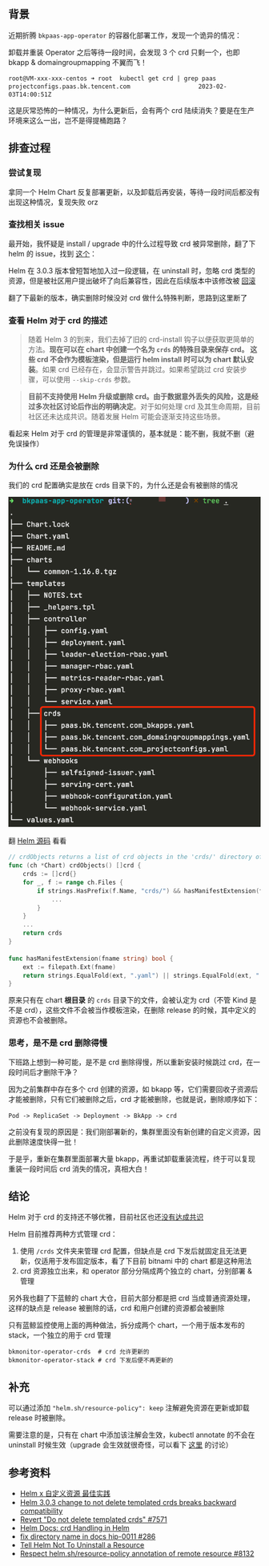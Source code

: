 ## 背景

近期折腾 `bkpaas-app-operator` 的容器化部署工作，发现一个诡异的情况：

卸载并重装 Operator 之后等待一段时间，会发现 3 个 crd 只剩一个，也即 bkapp & domaingroupmapping 不翼而飞！

```shell
root@VM-xxx-xxx-centos ➜ root  kubectl get crd | grep paas
projectconfigs.paas.bk.tencent.com                   2023-02-03T14:00:51Z
```

这是灰常恐怖的一种情况，为什么更新后，会有两个 crd 陆续消失？要是在生产环境来这么一出，岂不是得提桶跑路？

## 排查过程

### 尝试复现

拿同一个 Helm Chart 反复部署更新，以及卸载后再安装，等待一段时间后都没有出现这种情况，复现失败 orz

### 查找相关 issue

最开始，我怀疑是 install / upgrade 中的什么过程导致 crd 被异常删除，翻了下 helm 的 issue，找到 [这个](https://github.com/helm/helm/issues/7505)：

Helm 在 3.0.3 版本曾短暂地加入过一段逻辑，在 uninstall 时，忽略 crd 类型的资源，但是被社区用户提出破坏了向后兼容性，因此在后续版本中该修改被 [回滚](https://github.com/helm/helm/pull/7571/files)

翻了下最新的版本，确实删除时候没对 crd 做什么特殊判断，思路到这里断了

### 查看 Helm 对于 crd 的描述

> 随着 Helm 3 的到来，我们去掉了旧的 crd-install 钩子以便获取更简单的方法。**现在可以在 chart 中创建一个名为 `crds` 的特殊目录来保存 crd。 这些 crd 不会作为模板渲染，但是运行 helm install 时可以为 chart 默认安装**。如果 crd 已经存在，会显示警告并跳过。如果希望跳过 crd 安装步骤，可以使用 `--skip-crds` 参数。

> **目前不支持使用 Helm 升级或删除 crd。由于数据意外丢失的风险，这是经过多次社区讨论后作出的明确决定**。对于如何处理 crd 及其生命周期，目前社区还未达成共识。随着发展 Helm 可能会逐渐支持这些场景。

看起来 Helm 对于 crd 的管理是非常谨慎的，基本就是：能不删，我就不删（避免误操作）

### 为什么 crd 还是会被删除

我们的 crd 配置确实是放在 crds 目录下的，为什么还是会有被删除的情况

![img](/static/image/blog/tree_operator_chart.png)

翻 [Helm 源码](https://github.com/helm/helm/blob/46103aa1df0388d07444f25e0688ffe946812ebe/pkg/chart/chart.go#L158) 看看

```go
// crdObjects returns a list of crd objects in the 'crds/' directory of a Helm chart & subcharts
func (ch *Chart) crdObjects() []crd {
	crds := []crd{}
	for _, f := range ch.Files {
		if strings.HasPrefix(f.Name, "crds/") && hasManifestExtension(f.Name) {       // 仅检查根目录下的 crds 目录！
			...
		}
	}
    ...
	return crds
}

func hasManifestExtension(fname string) bool {
	ext := filepath.Ext(fname)
	return strings.EqualFold(ext, ".yaml") || strings.EqualFold(ext, ".yml") || strings.EqualFold(ext, ".json")
}
```

原来只有在 chart **根目录** 的 `crds` 目录下的文件，会被认定为 crd（不管 Kind 是不是 crd），这些文件不会被当作模板渲染，在删除 release 的时候，其中定义的资源也不会被删除。

### 思考，是不是 crd 删除得慢

下班路上想到一种可能，是不是 crd 删除得慢，所以重新安装时候跳过 crd，在一段时间后才删除干净？

因为之前集群中存在多个 crd 创建的资源，如 bkapp 等，它们需要回收子资源后才能被删除，只有它们被删除之后，crd 才能被删除，也就是说，删除顺序如下：

`Pod -> ReplicaSet -> Deployment -> BkApp -> crd`

之前没有复现的原因是：我们刚部署新的，集群里面没有新创建的自定义资源，因此删除速度快得一批！

于是乎，重新在集群里面部署大量 bkapp，再重试卸载重装流程，终于可以复现重装一段时间后 crd 消失的情况，真相大白！

## 结论

Helm 对于 crd 的支持还不够优雅，目前社区也还[没有达成共识](https://github.com/helm/community/blob/f9e06c16d89ccea1bea77c01a6a96ae3b309f823/architecture/crds.md)

Helm 目前推荐两种方式管理 crd：

1. 使用 `/crds` 文件夹来管理 crd 配置，但缺点是 crd 下发后就固定且无法更新，仅适用于发布固定版本，看了下目前 bitnami 中的 chart 都是这种用法
2. crd 资源独立出来，和 operator 部分分隔成两个独立的 chart，分别部署 & 管理

另外我也翻了下蓝鲸的 chart 大仓，目前大部分都是把 crd 当成普通资源处理，这样的缺点是 release 被删除的话，crd 和用户创建的资源都会被删除

只有蓝鲸监控使用上面的两种做法，拆分成两个 chart，一个用于版本发布的 stack，一个独立的用于 crd 管理

```text
bkmonitor-operator-crds  # crd 允许更新的
bkmonitor-operator-stack # crd 下发后便不再更新的
```

## 补充

可以通过添加 `"helm.sh/resource-policy": keep` 注解避免资源在更新或卸载 release 时被删除。

需要注意的是，只有在 chart 中添加该注解会生效，kubectl annotate 的不会在 uninstall 时候生效（upgrade 会生效就很奇怪，可以看下 [这里](https://github.com/helm/helm/issues/8132) 的讨论）

## 参考资料

- [Helm x 自定义资源 最佳实践](https://helm.sh/zh/docs/chart_best_practices/custom_resource_definitions/)
- [Helm 3.0.3 change to not delete templated crds breaks backward compatibility](https://github.com/helm/helm/issues/7505)
- [Revert "Do not delete templated crds" #7571](https://github.com/helm/helm/pull/7571/files)
- [Helm Docs: crd Handling in Helm](https://github.com/helm/community/blob/f9e06c16d89ccea1bea77c01a6a96ae3b309f823/architecture/crds.md)
- [fix directory name in docs hip-0011 #286](https://github.com/helm/community/pull/286/files)
- [Tell Helm Not To Uninstall a Resource](https://helm.sh/docs/howto/charts_tips_and_tricks/#tell-helm-not-to-uninstall-a-resource)
- [Respect helm.sh/resource-policy annotation of remote resource #8132](https://github.com/helm/helm/issues/8132)
